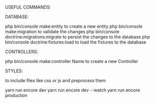 USEFUL COMMANDS:

DATABASE:

php bin/console make:entity to create a new entity 
php bin/console make:migration to validate the changes 
php bin/console doctrine:migrations:migrate to persist the changes to the database 
php bin/console doctrine:fixtures:load to load the fixtures to the database 


CONTROLLERS: 

php bin/console make:controller Name to create a new Controller 


STYLES: 

to include files like css or js and preprocess them

 yarn run encore dev
 yarn run encore dev --watch
 yarn run encore production

